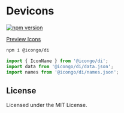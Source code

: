 Devicons
===

[![npm version](https://img.shields.io/npm/v/@icongo/di.svg)](https://www.npmjs.com/package/@icongo/di)

[Preview Icons](http://icongo.github.io/#/icons/di)

```bash
npm i @icongo/di
```

```jsx
import { IconName } from '@icongo/di';
import data from '@icongo/di/data.json';
import names from '@icongo/di/names.json';
```

## License

Licensed under the MIT License.